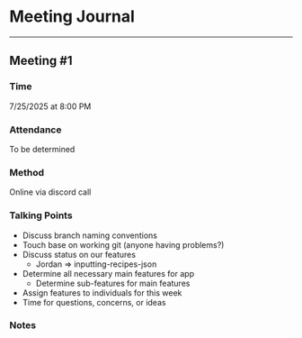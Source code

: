 # Meeting Journal 
___
## Meeting #1
### Time
7/25/2025 at 8:00 PM
### Attendance
To be determined
### Method
Online via discord call
### Talking Points
* Discuss branch naming conventions
* Touch base on working git (anyone having problems?)
* Discuss status on our features 
  * Jordan => inputting-recipes-json
* Determine all necessary main features for app
  * Determine sub-features for main features
* Assign features to individuals for this week
* Time for questions, concerns, or ideas
### Notes
